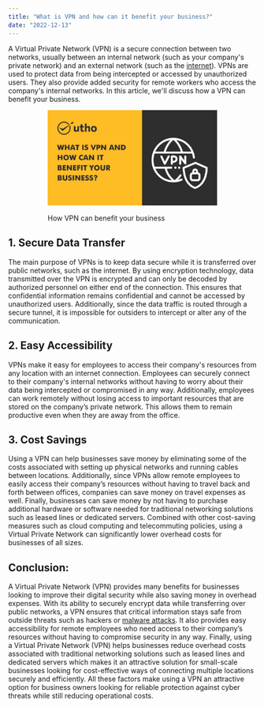 ```yaml
---
title: "What is VPN and how can it benefit your business?"
date: "2022-12-13"
---
```


A Virtual Private Network (VPN) is a secure connection between two networks, usually between an internal network (such as your company's private network) and an external network (such as the [internet](https://en.wikipedia.org/wiki/Internet)). VPNs are used to protect data from being intercepted or accessed by unauthorized users. They also provide added security for remote workers who access the company's internal networks. In this article, we'll discuss how a VPN can benefit your business. 

<figure>

<figure>

![What is VPN and how can it benefit your business?](images/What-is-VPN-and-how-can-it-benefit-your-business.jpg)

<figcaption>

How VPN can benefit your business

</figcaption>

</figure>



</figure>

## **1\. Secure Data Transfer** 

The main purpose of VPNs is to keep data secure while it is transferred over public networks, such as the internet. By using encryption technology, data transmitted over the VPN is encrypted and can only be decoded by authorized personnel on either end of the connection. This ensures that confidential information remains confidential and cannot be accessed by unauthorized users. Additionally, since the data traffic is routed through a secure tunnel, it is impossible for outsiders to intercept or alter any of the communication. 

## **2\. Easy Accessibility** 

VPNs make it easy for employees to access their company's resources from any location with an internet connection. Employees can securely connect to their company's internal networks without having to worry about their data being intercepted or compromised in any way. Additionally, employees can work remotely without losing access to important resources that are stored on the company’s private network. This allows them to remain productive even when they are away from the office. 

## **3\. Cost Savings** 

Using a VPN can help businesses save money by eliminating some of the costs associated with setting up physical networks and running cables between locations. Additionally, since VPNs allow remote employees to easily access their company’s resources without having to travel back and forth between offices, companies can save money on travel expenses as well. Finally, businesses can save money by not having to purchase additional hardware or software needed for traditional networking solutions such as leased lines or dedicated servers. Combined with other cost-saving measures such as cloud computing and telecommuting policies, using a Virtual Private Network can significantly lower overhead costs for businesses of all sizes. 

## **Conclusion:**  

A Virtual Private Network (VPN) provides many benefits for businesses looking to improve their digital security while also saving money in overhead expenses. With its ability to securely encrypt data while transferring over public networks, a VPN ensures that critical information stays safe from outside threats such as hackers or [malware attacks](https://utho.com/docs/tutorial/why-ransomware-attacks-are-rising-and-how-you-can-protect-your-business/). It also provides easy accessibility for remote employees who need access to their company’s resources without having to compromise security in any way. Finally, using a Virtual Private Network (VPN) helps businesses reduce overhead costs associated with traditional networking solutions such as leased lines and dedicated servers which makes it an attractive solution for small-scale businesses looking for cost-effective ways of connecting multiple locations securely and efficiently. All these factors make using a VPN an attractive option for business owners looking for reliable protection against cyber threats while still reducing operational costs.

